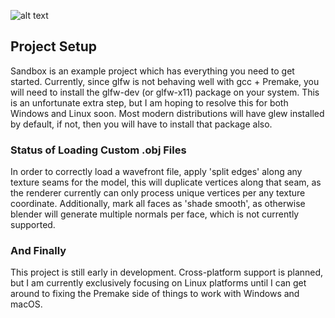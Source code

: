

![alt text](https://github.com/jimdox/black_box/blob/master/juno_engine/res/snapshot0-1-2d.jpg)


## Project Setup
Sandbox is an example project which has everything you need to get started. Currently, since glfw is not behaving well with gcc + Premake, you will need to install the glfw-dev (or glfw-x11) package on your system. This is an unfortunate extra step, but I am hoping to resolve this for both Windows and Linux soon. Most modern distributions will have glew installed by default, if not, then you will have to install that package also. 


### Status of Loading Custom .obj Files
In order to correctly load a wavefront file, apply 'split edges' along any texture seams for the model, this will duplicate vertices along that seam, as the renderer currently can only process unique vertices per any texture coordinate. Additionally, mark all faces as 'shade smooth', as otherwise blender will generate multiple normals per face, which is not currently supported.


### And Finally
This project is still early in development. Cross-platform support is planned, but I am currently exclusively focusing on Linux platforms until I can get around to fixing the Premake side of things to work with Windows and macOS.

    
